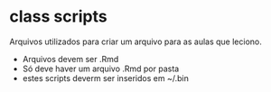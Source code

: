 # class scripts 

Arquivos utilizados para criar um arquivo para as aulas que leciono.

- Arquivos devem ser .Rmd
- Só deve haver um arquivo .Rmd por pasta
- estes scripts deverm ser inseridos em ~/.bin
